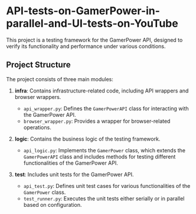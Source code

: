 # API-tests-on-GamerPower-in-parallel-and-UI-tests-on-YouTube

This project is a testing framework for the GamerPower API, designed to verify its functionality and performance under various conditions.

## Project Structure

The project consists of three main modules:

1. **infra**: Contains infrastructure-related code, including API wrappers and browser wrappers.
   - `api_wrapper.py`: Defines the `GamerPowerAPI` class for interacting with the GamerPower API.
   - `browser_wrapper.py`: Provides a wrapper for browser-related operations.

2. **logic**: Contains the business logic of the testing framework.
   - `api_logic.py`: Implements the `GamerPower` class, which extends the `GamerPowerAPI` class and includes methods for testing different functionalities of the GamerPower API.

3. **test**: Includes unit tests for the GamerPower API.
   - `api_test.py`: Defines unit test cases for various functionalities of the `GamerPower` class.
   - `test_runner.py`: Executes the unit tests either serially or in parallel based on configuration.

